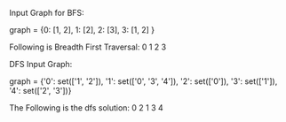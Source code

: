Input Graph for BFS:

graph = {0: [1, 2], 
            1: [2],
            2: [3],
            3: [1, 2]
        }

Following is Breadth First Traversal: 
0
1
2
3 


DFS Input Graph: 

graph = {'0': set(['1', '2']),
         '1': set(['0', '3', '4']),
         '2': set(['0']),
         '3': set(['1']),
         '4': set(['2', '3'])}


The Following is the dfs solution: 
0
2
1
3
4